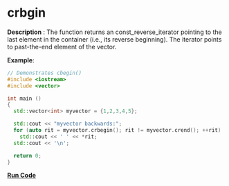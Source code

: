 # crbgin

**Description** : The function returns an const_reverse_iterator pointing to the last element in the container (i.e., its reverse beginning). The iterator points to past-the-end element of the vector.

**Example**:
```cpp
// Demonstrates cbegin() 
#include <iostream>
#include <vector>

int main ()
{
  std::vector<int> myvector = {1,2,3,4,5};

  std::cout << "myvector backwards:";
  for (auto rit = myvector.crbegin(); rit != myvector.crend(); ++rit)
    std::cout << ' ' << *rit;
  std::cout << '\n';

  return 0;
}
```
**[Run Code](https://rextester.com/HOY41620)**

